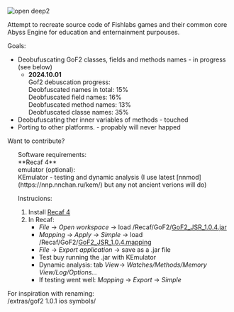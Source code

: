![open deep2](https://github.com/user-attachments/assets/9069af36-9420-4c6a-8735-0cd8c33d40a8)

Attempt to recreate source code of Fishlabs games and their common core Abyss Engine for education and enternainment purpouses.

Goals:
* Deobufuscating GoF2 classes, fields and methods names - in progress (see below)
    * **2024.10.01**<br/>
Gof2 debuscation progress:<br/>
Deobfuscated names in total:  15% <br/>
Deobfuscated field names:     16% <br/>
Deobfuscated method names:    13% <br/>
Deobfuscated classe names:    35% <br/>
* Deobufuscating ther inner variables of methods - touched
* Porting to other platforms. - propably will never happed

Want to contribute?
<ul>
Software requirements:<br/>
**Recaf 4**<br/>
emulator (optional):<br/> 
KEmulator - testing and dynamic analysis (I use latest [nnmod](https://nnp.nnchan.ru/kem/) but any not ancient verions will do)

Instrucions:
1. Install [Recaf 4](https://github.com/Col-E/Recaf-Launcher/blob/master/MANUAL.md)
2. In Recaf:
    - *File* -> *Open workspace* -> load /Recaf/GoF2/[GoF2_JSR_1.0.4.jar](/Recaf/GoF2/GoF2_JSR_1.0.4.jar)
    - *Mapping* -> *Apply* -> *Simple* -> load /Recaf/GoF2/[GoF2_JSR_1.0.4.mapping](/Recaf/GoF2/GoF2_JSR_1.0.4.mapping)
    - *File* -> *Export application* -> save as a .jar file
    - Test buy running the .jar with KEmulator
    - Dynamic analysis:  tab *View*->  *Watches/Methods/Memory View/Log/Options...*
    - If testing went well: *Mapping* -> *Export* -> *Simple*
</ul>

For inspiration with renaming: <br/>
/extras/gof2 1.0.1 ios symbols/
